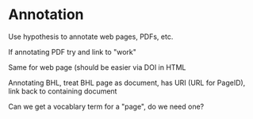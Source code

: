 # Annotation

Use hypothesis to annotate web pages, PDFs, etc.

If annotating PDF try and link to "work"

Same for web page (should be easier via DOI in HTML <meta>

Annotating BHL, treat BHL page as document, has URI (URL for PageID), link back to containing document

Can we get a vocablary term for a "page", do we need one?

